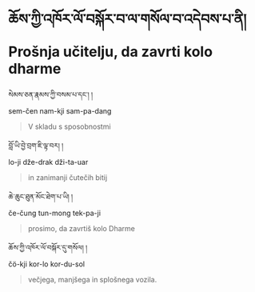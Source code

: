 <!-- Custom CSS styling: --->
<link rel="stylesheet" href="./stylesheet.css" type="text/css" />

# ཆོས་ཀྱི་འཁོར་ལོ་བསྐོར་བ་ལ་གསོལ་བ་འདེབས་པ་ནི། <br>Prošnja učitelju, da zavrti kolo dharme

སེམས་ཅན་རྣམས་ཀྱི་བསམ་པ་དང༌། །  
sem-čen nam-kji sam-pa-dang  
>V skladu s sposobnostmi

བློ་ཡི་བྱེ་བྲག་ཇི་ལྟ་བར། །  
lo-ji dže-drak dži-ta-uar  
>in zanimanji čutečih bitij

ཆེ་ཆུང་ཐུན་མོང་ཐེག་པ་ཡི། །  
če-čung tun-mong tek-pa-ji  
>prosimo, da zavrtiš kolo Dharme

ཆོས་ཀྱི་འཁོར་ལོ་བསྐོར་དུ་གསོལ། །  
čö-kji kor-lo kor-du-sol  
>večjega, manjšega in splošnega vozila.
